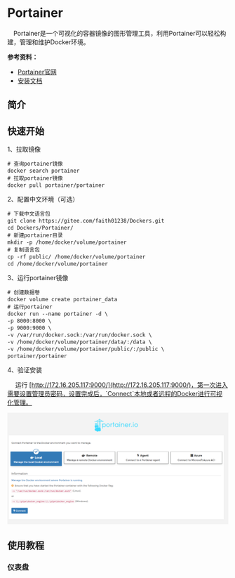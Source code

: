 # Portainer

​	　Portainer是一个可视化的容器镜像的图形管理工具，利用Portainer可以轻松构建，管理和维护Docker环境。

**参考资料：**

- [Portainer官网](https://www.portainer.io/)
- [安装文档](https://www.cnblogs.com/hellxz/p/install_portainer.html)




## 简介



## 快速开始

1、拉取镜像

```shell
# 查询portainer镜像
docker search portainer
# 拉取portainer镜像
docker pull portainer/portainer
```



2、配置中文环境（可选）

```shell
# 下载中文语言包
git clone https://gitee.com/faith01238/Dockers.git 
cd Dockers/Portainer/
# 新建portainer目录
mkdir -p /home/docker/volume/portainer
# 复制语言包
cp -rf public/ /home/docker/volume/portainer
cd /home/docker/volume/portainer
```



3、运行portainer镜像

```shell
# 创建数据卷
docker volume create portainer_data
# 运行portainer
docker run --name portainer -d \
-p 8000:8000 \
-p 9000:9000 \
-v /var/run/docker.sock:/var/run/docker.sock \
-v /home/docker/volume/portainer/data/:/data \
-v /home/docker/volume/portainer/public/:/public \
portainer/portainer
```



4、验证安装

​	　运行 [http://172.16.205.117:9000/](http://172.16.205.117:9000/)，第一次进入需要设置管理员密码，设置完成后，`Connect`本地或者远程的Docker进行可视化管理。

![1616656604997](./images/1616650327214.png)



## 使用教程

### 仪表盘